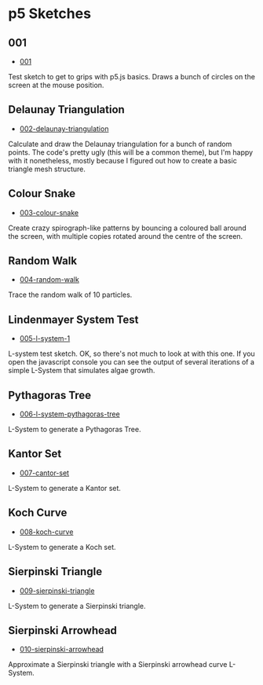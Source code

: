 # p5 Sketches

## 001

* [001](./001/)

Test sketch to get to grips with p5.js basics. Draws a bunch of circles on the
screen at the mouse position.

## Delaunay Triangulation

* [002-delaunay-triangulation](./002-delaunay-triangulation/)

Calculate and draw the Delaunay triangulation for a bunch of random points. The
code's pretty ugly (this will be a common theme), but I'm happy with it
nonetheless, mostly because I figured out how to create a basic triangle mesh
structure.

## Colour Snake

* [003-colour-snake](./003-colour-snake/)

Create crazy spirograph-like patterns by bouncing a coloured ball around the
screen, with multiple copies rotated around the centre of the screen.

## Random Walk

* [004-random-walk](./004-random-walk/)

Trace the random walk of 10 particles.

## Lindenmayer System Test

* [005-l-system-1](./005-l-system-1/)

L-system test sketch. OK, so there's not much to look at with this one. If you
open the javascript console you can see the output of several iterations of
a simple L-System that simulates algae growth.

## Pythagoras Tree

* [006-l-system-pythagoras-tree](./006-l-system-pythagoras-tree/)

L-System to generate a Pythagoras Tree.

## Kantor Set

* [007-cantor-set](./007-cantor-set/)

L-System to generate a Kantor set.

## Koch Curve

* [008-koch-curve](./008-koch-curve/)

L-System to generate a Koch set.

## Sierpinski Triangle

* [009-sierpinski-triangle](./009-sierpinski-triangle/)

L-System to generate a Sierpinski triangle.

## Sierpinski Arrowhead

* [010-sierpinski-arrowhead](./010-sierpinski-arrowhead/)

Approximate a Sierpinski triangle with a Sierpinski arrowhead curve L-System.
